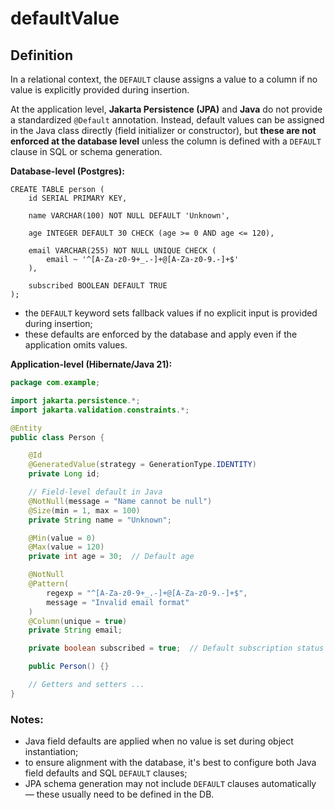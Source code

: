# defaultValue
## Definition
In a relational context, the `DEFAULT` clause assigns a value to a column if no value is explicitly provided during insertion.

At the application level, **Jakarta Persistence (JPA)** and **Java** do not provide a standardized `@Default` annotation.
Instead, default values can be assigned in the Java class directly (field initializer or constructor), but **these are not enforced
at the database level** unless the column is defined with a `DEFAULT` clause in SQL or schema generation.

**Database-level (Postgres):**
```
CREATE TABLE person (
    id SERIAL PRIMARY KEY,

    name VARCHAR(100) NOT NULL DEFAULT 'Unknown',

    age INTEGER DEFAULT 30 CHECK (age >= 0 AND age <= 120),

    email VARCHAR(255) NOT NULL UNIQUE CHECK (
        email ~ '^[A-Za-z0-9+_.-]+@[A-Za-z0-9.-]+$'
    ),

    subscribed BOOLEAN DEFAULT TRUE
);
```
- the `DEFAULT` keyword sets fallback values if no explicit input is provided during insertion;
- these defaults are enforced by the database and apply even if the application omits values.

**Application-level (Hibernate/Java 21):**
```java
package com.example;

import jakarta.persistence.*;
import jakarta.validation.constraints.*;

@Entity
public class Person {

    @Id
    @GeneratedValue(strategy = GenerationType.IDENTITY)
    private Long id;

    // Field-level default in Java
    @NotNull(message = "Name cannot be null")
    @Size(min = 1, max = 100)
    private String name = "Unknown";

    @Min(value = 0)
    @Max(value = 120)
    private int age = 30;  // Default age

    @NotNull
    @Pattern(
        regexp = "^[A-Za-z0-9+_.-]+@[A-Za-z0-9.-]+$",
        message = "Invalid email format"
    )
    @Column(unique = true)
    private String email;

    private boolean subscribed = true;  // Default subscription status

    public Person() {}

    // Getters and setters ...
}
```
### Notes:
- Java field defaults are applied when no value is set during object instantiation;
- to ensure alignment with the database, it's best to configure both Java field defaults and SQL `DEFAULT` clauses;
- JPA schema generation may not include `DEFAULT` clauses automatically — these usually need to be defined in the DB.